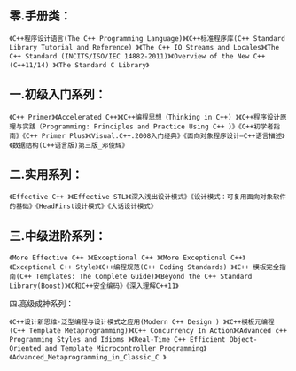 
## 零.手册类：

    《C++程序设计语言(The C++ Programming Language)》《C++标准程序库(C++ Standard Library Tutorial and Reference) 》《The C++ IO Streams and Locales》《The C++ Standard (INCITS/ISO/IEC 14882-2011)》《Overview of the New C++ (C++11/14) 》《The Standard C Library》
    
## 一.初级入门系列：

    《C++ Primer》《Accelerated C++》《C++编程思想（Thinking in C++) 》《C++程序设计原理与实践（Programming: Principles and Practice Using C++ ）》《C++初学者指南》《C++ Primer Plus》《Visual.C++.2008入门经典》《面向对象程序设计—C++语言描述》《数据结构(C++语言版)第三版_邓俊辉》
    
## 二.实用系列：

    《Effective C++ 》《Effective STL》《深入浅出设计模式》《设计模式：可复用面向对象软件的基础》《HeadFirst设计模式》《大话设计模式》
## 三.中级进阶系列：

    《More Effective C++ 》《Exceptional C++ 》《More Exceptional C++》《Exceptional C++ Style》《C++编程规范(C++ Coding Standards) 》《C++ 模板完全指南(C++ Templates: The Complete Guide)》《Beyond the C++ Standard Library(Boost)》《C和C++安全编码》《深入理解C++11》

四.高级成神系列：

    《C++设计新思维-泛型编程与设计模式之应用(Modern C++ Design ) 》《C++模板元编程(C++ Template Metaprogramming)》《C++ Concurrency In Action》《Advanced c++ Programming Styles and Idioms 》《Real-Time C++ Efficient Object-Oriented and Template Microcontroller Programming》《Advanced_Metaprogramming_in_Classic_C 》
